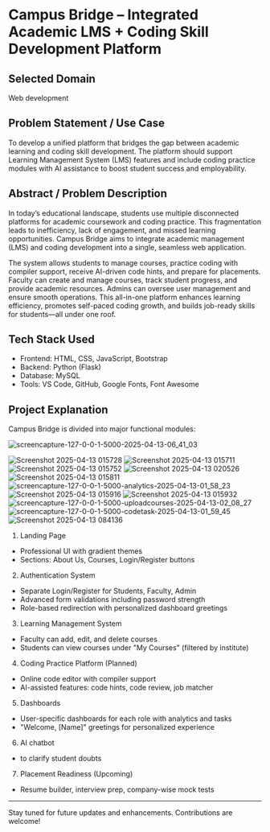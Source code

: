 # Campus Bridge – Integrated Academic LMS + Coding Skill Development Platform

## Selected Domain  
Web development
 


## Problem Statement / Use Case  
To develop a unified platform that bridges the gap between academic learning and coding skill development. The platform should support Learning Management System (LMS) features and include coding practice modules with AI assistance to boost student success and employability.

## Abstract / Problem Description  
In today’s educational landscape, students use multiple disconnected platforms for academic coursework and coding practice. This fragmentation leads to inefficiency, lack of engagement, and missed learning opportunities. Campus Bridge aims to integrate academic management (LMS) and coding development into a single, seamless web application.

The system allows students to manage courses, practice coding with compiler support, receive AI-driven code hints, and prepare for placements. Faculty can create and manage courses, track student progress, and provide academic resources. Admins can oversee user management and ensure smooth operations. This all-in-one platform enhances learning efficiency, promotes self-paced coding growth, and builds job-ready skills for students—all under one roof.

## Tech Stack Used  
- Frontend: HTML, CSS, JavaScript, Bootstrap  
- Backend: Python (Flask)  
- Database: MySQL  
- Tools: VS Code, GitHub, Google Fonts, Font Awesome

## Project Explanation  

Campus Bridge is divided into major functional modules:

![screencapture-127-0-0-1-5000-2025-04-13-06_41_03](https://github.com/user-attachments/assets/43c20a6a-b9bf-40a4-a0ca-57a7e05fb829)

![Screenshot 2025-04-13 015728](https://github.com/user-attachments/assets/8a8ce8cd-b68c-47d1-b4c9-8a087711938e)
![Screenshot 2025-04-13 015711](https://github.com/user-attachments/assets/75b28fc9-d008-43a3-9149-f7d38482e05f)
![Screenshot 2025-04-13 015752](https://github.com/user-attachments/assets/1c1f1464-2e05-48bf-9d62-212532c370e1)
![Screenshot 2025-04-13 020526](https://github.com/user-attachments/assets/f5545f47-c7be-4a60-9bde-23ea55a3620e)
![Screenshot 2025-04-13 015811](https://github.com/user-attachments/assets/1cd7e8de-4bb5-46c3-ba3f-45b2e5264e0c)
![screencapture-127-0-0-1-5000-analytics-2025-04-13-01_58_23](https://github.com/user-attachments/assets/8cb82f18-7c7f-4629-94c6-f7ca91f02f4f)
![Screenshot 2025-04-13 015916](https://github.com/user-attachments/assets/e64b5696-3baf-42f1-8efd-f2f1eb77fd70)
![Screenshot 2025-04-13 015932](https://github.com/user-attachments/assets/b60c2245-113d-4f91-9468-53b34ec7810e)
![screencapture-127-0-0-1-5000-uploadcourses-2025-04-13-02_08_27](https://github.com/user-attachments/assets/4fe28f00-a439-43d6-9f9a-335e7b8281ec)
![screencapture-127-0-0-1-5000-codetask-2025-04-13-01_59_45](https://github.com/user-attachments/assets/ab1d7dd1-cb9c-4680-b3f5-7601a81040b5)
![Screenshot 2025-04-13 084136](https://github.com/user-attachments/assets/014054d9-3fb8-4413-907f-c7ee62bfe9af)


1. Landing Page  
- Professional UI with gradient themes  
- Sections: About Us, Courses, Login/Register buttons

2. Authentication System  
- Separate Login/Register for Students, Faculty, Admin  
- Advanced form validations including password strength  
- Role-based redirection with personalized dashboard greetings

3. Learning Management System  
- Faculty can add, edit, and delete courses  
- Students can view courses under "My Courses" (filtered by institute)

4. Coding Practice Platform (Planned)  
- Online code editor with compiler support  
- AI-assisted features: code hints, code review, job matcher

5. Dashboards  
- User-specific dashboards for each role with analytics and tasks  
- "Welcome, [Name]" greetings for personalized experience

6. AI chatbot
 - to clarify student doubts

7. Placement Readiness (Upcoming)  
- Resume builder, interview prep, company-wise mock tests

---

Stay tuned for future updates and enhancements. Contributions are welcome!
